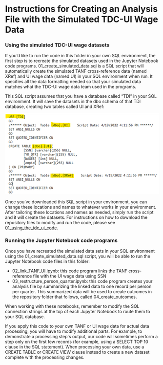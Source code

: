 # Instructions for Creating an Analysis File with the Simulated TDC-UI Wage Data

### Using the simulated TDC-UI wage datasets

If you’d like to run the code in this folder in your own SQL environment, the first step is to recreate the simulated datasets used in the Jupyter Notebook code programs. 01_create_simulated_data.sql is a SQL script that will automatically create the simulated TANF cross-reference data (named XRef) and UI wage data (named UI) in your SQL environment when run. It specifies all the data formatting needed so that your simulated data matches what the TDC-UI wage data team used in the programs. 

This SQL script assumes that you have a database called “TDI” in your SQL environment. It will save the datasets in the dbo schema of that TDI database, creating two tables called UI and XRef:

![script_screenshot](script_screenshot.png)

Once you’ve downloaded this SQL script in your environment, you can change these locations and names to whatever works in your environment. After tailoring these locations and names as needed, simply run the script and it will create the datasets. 
For instructions on how to download the repository files to modify and run the code, please see [01_using_the_tdc_ui_code](https://github.com/MDRCNY/TDC-UI/blob/main/00_how_to_use_this_repository/01_using_the_tdc_ui_code.md).

### Running the Jupyter Notebook code programs

Once you have recreated the simulated data sets in your SQL environment using the 01_create_simulated_data.sql script, you will be able to run the Jupyter Notebook code files in this folder: 
  * 02_link_TANF_UI.ipynb: this code program links the TANF cross-reference file with the UI wage data using SSN 
  * 03_restructure_person_quarter.ipynb: this code program creates your analysis file by summarizing the linked data to one record per person per quarter. This summarized data will be used to create outcomes in the repository folder that follows, called 04_create_outcomes.

When working with these notebooks, remember to modify the SQL connection strings at the top of each Jupyter Notebook to route them to your SQL database. 

If you apply this code to your own TANF or UI wage data for actual data processing, you will have to modify additional parts. For example, to demonstrate a processing step's output, our code will sometimes perform a step only on the first few records (for example, using a SELECT TOP 10 clause in the SQL statement). When processing your own data, use a CREATE TABLE or CREATE VIEW clause instead to create a new dataset complete with the processing changes.
